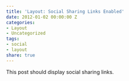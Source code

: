 ```yaml
---
title: 'Layout: Social Sharing Links Enabled'
date: 2012-01-02 00:00:00 Z
categories:
- Layout
- Uncategorized
tags:
- social
- layout
share: true
---
```


This post should display social sharing links.